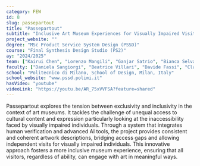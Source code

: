 ```yaml
---
category: FEW
id: 8
slug: passepartout
title: "Passepartout"
subtitle: "Inclusive Art Museum Experiences for Visually Impaired Visitors"
project_website: ""
degree: "MSc Product Service System Design (PSSD)"
course: "Final Synthesis Design Studio (PS2)"
ay: "2024/2025"
team: ["Kairui Chen", "Lorenzo Mangili", "Ganjar Satrio", "Bianca Selvatici", "Francesco Tomio", "Laura Margarida Faria Vieira"]
faculty: ["Daniela Sangiorgi", "Beatrice Villari", "Davide Fassi", "Claudio Dell’Era"]
school: "Politecnico di Milano, School of Design, Milan, Italy"
school_website: "www.pssd.polimi.it"
hasVideo: "youtube"
videoLink: "https://youtu.be/AR_75xVVFSA?feature=shared"
---
```


Passepartout explores the tension between exclusivity and inclusivity in the context of art museums. It tackles the challenge of unequal access to cultural content and expression particularly looking at the inaccessibility faced by visually impaired individuals. Through a system that integrates human verification and advanced AI tools, the project provides consistent and coherent artwork descriptions, bridging access gaps and allowing independent visits for visually impaired individuals. This innovative approach fosters a more inclusive museum experience, ensuring that all visitors, regardless of ability, can engage with art in meaningful ways.
